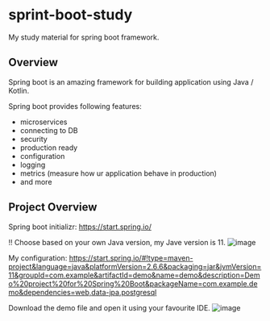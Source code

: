 # sprint-boot-study
My study material for spring boot framework.

## Overview
Spring boot is an amazing framework for building application using Java / Kotlin. 

Spring boot provides following features:
- microservices
- connecting to DB
- security
- production ready
- configuration
- logging
- metrics (measure how ur application behave in production)
- and more

## Project Overview
Spring boot initializr: https://start.spring.io/

!! Choose based on your own Java version, my Jave version is 11.
![image](https://user-images.githubusercontent.com/25117204/161364777-7498231a-7e97-423c-888d-3b0d44698465.png)

My configuration:
https://start.spring.io/#!type=maven-project&language=java&platformVersion=2.6.6&packaging=jar&jvmVersion=11&groupId=com.example&artifactId=demo&name=demo&description=Demo%20project%20for%20Spring%20Boot&packageName=com.example.demo&dependencies=web,data-jpa,postgresql

Download the demo file and open it using your favourite IDE.
![image](https://user-images.githubusercontent.com/25117204/161364935-bbab51be-122a-43a7-bed2-40ff5b1ac25e.png)


